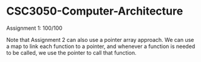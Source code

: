 # CSC3050-Computer-Architecture

Assignment 1: 100/100



Note that Assignment 2 can also use a pointer array approach. We can use a map to link each function to a pointer, and whenever a function is needed to be called, we use the pointer to call that function.